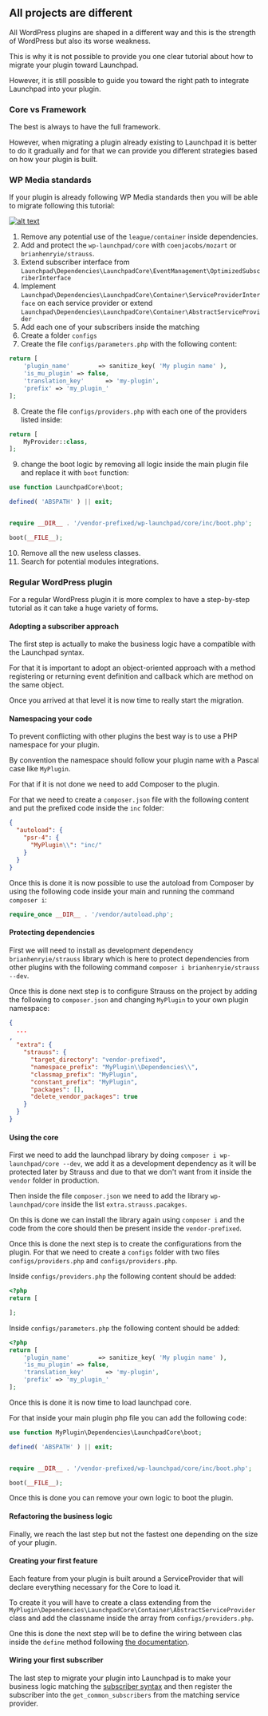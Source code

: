 ## All projects are different

All WordPress plugins are shaped in a different way and this is the strength of WordPress but also its worse weakness.

This is why it is not possible to provide you one clear tutorial about how to migrate your plugin toward Launchpad.

However, it is still possible to guide you toward the right path to integrate Launchpad into your plugin.

### Core vs Framework

The best is always to have the full framework.

However, when migrating a plugin already existing to Launchpad it is better to do it gradually and for that we can provide you different strategies based on how your plugin is built.

### WP Media standards

If your plugin is already following WP Media standards then you will be able to migrate following this tutorial:

[![alt text](imgs/wp-media.png "Migrating")](https://www.loom.com/share/0370ddf6526d4043a8fe5f2cc0b32c61?sid=d6627e4c-d997-4fe9-b89b-901117f4b19f)

1. Remove any potential use of the `league/container` inside dependencies.
2. Add and protect the `wp-launchpad/core` with `coenjacobs/mozart` or `brianhenryie/strauss`.
3. Extend subscriber interface from `Launchpad\Dependencies\LaunchpadCore\EventManagement\OptimizedSubscriberInterface`
4. Implement `Launchpad\Dependencies\LaunchpadCore\Container\ServiceProviderInterface` on each service provider or extend `Launchpad\Dependencies\LaunchpadCore\Container\AbstractServiceProvider`
5. Add each one of your subscribers inside the matching 
6. Create a folder `configs`
7. Create the file `configs/parameters.php` with the following content:
```php
return [
    'plugin_name'        => sanitize_key( 'My plugin name' ),
    'is_mu_plugin' => false,
    'translation_key'      => 'my-plugin',
    'prefix' => 'my_plugin_'
];
```
8. Create the file `configs/providers.php` with each one of the providers listed inside:
```php
return [
    MyProvider::class,
];
```
9. change the boot logic by removing all logic inside the main plugin file and replace it with `boot` function:
````php
use function LaunchpadCore\boot;

defined( 'ABSPATH' ) || exit;


require __DIR__ . '/vendor-prefixed/wp-launchpad/core/inc/boot.php';

boot(__FILE__);
````
10. Remove all the new useless classes.
11. Search for potential modules integrations.

### Regular WordPress plugin

For a regular WordPress plugin it is more complex to have a step-by-step tutorial as it can take a huge variety of forms.

#### Adopting a subscriber approach

The first step is actually to make the business logic have a compatible with the Launchpad syntax.

For that it is important to adopt an object-oriented approach with a method registering or returning event definition and callback which are method on the same object.

Once you arrived at that level it is now time to really start the migration.

#### Namespacing your code

To prevent conflicting with other plugins the best way is to use a PHP namespace for your plugin.

By convention the namespace should follow your plugin name with a Pascal case like `MyPlugin`.

For that if it is not done we need to add Composer to the plugin.

For that we need to create a `composer.json` file with the following content and put the prefixed code inside the `inc` folder:
```json
{
  "autoload": {
    "psr-4": {
      "MyPlugin\\": "inc/"
    }
  }
}
```

Once this is done it is now possible to use the autoload from Composer by using the following code inside your main and running the command `composer i`:
```php
require_once __DIR__ . '/vendor/autoload.php';
```

#### Protecting dependencies

First we will need to install as development dependency `brianhenryie/strauss` library which is here to protect dependencies from other plugins with the following command `composer i brianhenryie/strauss --dev`.

Once this is done next step is to configure Strauss on the project by adding the following to `composer.json` and changing `MyPlugin` to your own plugin namespace:
```json
{
  ...
,
  "extra": {
    "strauss": {
      "target_directory": "vendor-prefixed",
      "namespace_prefix": "MyPlugin\\Dependencies\\",
      "classmap_prefix": "MyPlugin",
      "constant_prefix": "MyPlugin",
      "packages": [],
      "delete_vendor_packages": true
    }
  }
}
```

#### Using the core

First we need to add the launchpad library by doing `composer i wp-launchpad/core --dev`, we add it as a development dependency as it will be protected later by Strauss and due to that we don't want from it inside the `vendor` folder in production.

Then inside the file `composer.json` we need to add the library `wp-launchpad/core` inside the list `extra.strauss.pacakges`.

On this is done we can install the library again using `composer i` and the code from the core should then be present inside the `vendor-prefixed`.

Once this is done the next step is to create the configurations from the plugin.
For that we need to create a `configs` folder with two files `configs/providers.php` and `configs/providers.php`.

Inside `configs/providers.php` the following content should be added: 
```php
<?php 
return [

];
```

Inside `configs/parameters.php` the following content should be added:
```php
<?php 
return [
    'plugin_name'        => sanitize_key( 'My plugin name' ),
    'is_mu_plugin' => false,
    'translation_key'      => 'my-plugin',
    'prefix' => 'my_plugin_'
];
```

Once this is done it is now time to load launchpad core.

For that inside your main plugin php file you can add the following code:
```php
use function MyPlugin\Dependencies\LaunchpadCore\boot;

defined( 'ABSPATH' ) || exit;


require __DIR__ . '/vendor-prefixed/wp-launchpad/core/inc/boot.php';

boot(__FILE__);
```

Once this is done you can remove your own logic to boot the plugin.

#### Refactoring the business logic

Finally, we reach the last step but not the fastest one depending on the size of your plugin.

#### Creating your first feature

Each feature from your plugin is built around a ServiceProvider that will declare everything necessary for the Core to load it.

To create it you will have to create a class extending from the `MyPlugin\Dependencies\LaunchpadCore\Container\AbstractServiceProvider` class and add the classname inside the array from `configs/providers.php`.

One this is done the next step will be to define the wiring between clas inside the `define` method following [the documentation](../container/providers.md).

#### Wiring your first subscriber

The last step to migrate your plugin into Launchpad is to make your business logic matching the [subscriber syntax](../general/creating-subscriber.md) and then register the subscriber into the `get_common_subscribers` from the matching service provider.